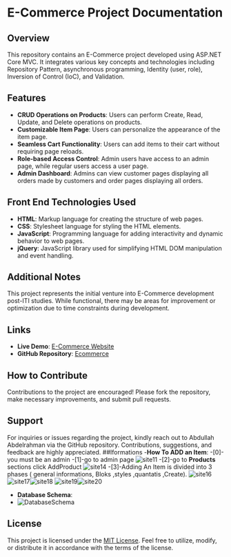 # E-Commerce Project Documentation

## Overview
This repository contains an E-Commerce project developed using ASP.NET Core MVC. It integrates various key concepts and technologies including Repository Pattern, asynchronous programming, Identity (user, role), Inversion of Control (IoC), and Validation.

## Features
- **CRUD Operations on Products**: Users can perform Create, Read, Update, and Delete operations on products.
- **Customizable Item Page**: Users can personalize the appearance of the item page.
- **Seamless Cart Functionality**: Users can add items to their cart without requiring page reloads.
- **Role-based Access Control**: Admin users have access to an admin page, while regular users access a user page.
- **Admin Dashboard**: Admins can view customer pages displaying all orders made by customers and order pages displaying all orders.

## Front End Technologies Used
- **HTML**: Markup language for creating the structure of web pages.
- **CSS**: Stylesheet language for styling the HTML elements.
- **JavaScript**: Programming language for adding interactivity and dynamic behavior to web pages.
- **jQuery**: JavaScript library used for simplifying HTML DOM manipulation and event handling.

## Additional Notes
This project represents the initial venture into E-Commerce development post-ITI studies. While functional, there may be areas for improvement or optimization due to time constraints during development.

## Links
- **Live Demo**: [E-Commerce Website](http://abdullahabdel-001-site1.ftempurl.com/)
- **GitHub Repository**: [Ecommerce](https://github.com/Abdullah-Abdelrahman/Ecommerce)

## How to Contribute
Contributions to the project are encouraged! Please fork the repository, make necessary improvements, and submit pull requests.

## Support
For inquiries or issues regarding the project, kindly reach out to Abdullah Abdelrahman via the GitHub repository. Contributions, suggestions, and feedback are highly appreciated.
##Iformations
-**How To ADD an Item**:
-[0]-you must be an admin
-[1]-go to admin page
![site11](https://github.com/Abdullah-Abdelrahman/Ecommerce/assets/158853105/d81bbcf0-a6f2-4021-a434-70e3b02998f8)
-[2]-go to **Products** sections click AddProduct
![site14](https://github.com/Abdullah-Abdelrahman/Ecommerce/assets/158853105/f8c643d4-6cbd-49b6-9666-687865763daf)
-[3]-Adding An Item is divided into 3 phases ( general informations, Bloks ,styles ,quantatis ,Create).
![site16](https://github.com/Abdullah-Abdelrahman/Ecommerce/assets/158853105/8c993228-02db-488f-8df2-3e335f422134)
![site17](https://github.com/Abdullah-Abdelrahman/Ecommerce/assets/158853105/84c435a2-f459-4a9a-b96f-14450de8a768)![site18](https://github.com/Abdullah-Abdelrahman/Ecommerce/assets/158853105/cd7374fe-d16f-483f-b5b7-6bac57e62c55)
![site19](https://github.com/Abdullah-Abdelrahman/Ecommerce/assets/158853105/1ffde319-b689-4ae3-ac97-ad7f177667a0)![site20](https://github.com/Abdullah-Abdelrahman/Ecommerce/assets/158853105/d81f4e84-5e5a-4b2b-bef5-11ac48771364)





- **Database Schema**:
- ![DatabaseSchema](https://github.com/Abdullah-Abdelrahman/Ecommerce/assets/158853105/a671408f-fe52-4a9d-88b0-fcf4cc3f7ed8)


## License
This project is licensed under the [MIT License](LICENSE). Feel free to utilize, modify, or distribute it in accordance with the terms of the license.

